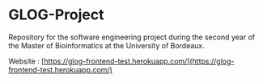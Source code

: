 # GLOG-Project
Repository for the software engineering project during the second year of the Master of Bioinformatics at the University of Bordeaux.

Website : [https://glog-frontend-test.herokuapp.com/](https://glog-frontend-test.herokuapp.com/)